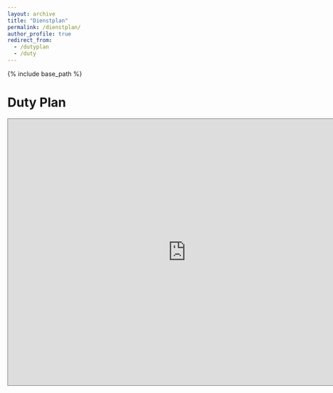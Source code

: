 ```yaml
---
layout: archive
title: "Dienstplan"
permalink: /dienstplan/
author_profile: true
redirect_from:
  - /dutyplan
  - /duty
---
```


{% include base_path %}

Duty Plan
======

<iframe src="https://calendar.google.com/calendar/embed?height=600&wkst=2&bgcolor=%23ffffff&ctz=Europe%2FVienna&showNav=1&showDate=1&mode=WEEK&title&showTitle=0&src=OGU3ZmNmMTVhNTliZjdjOGVhZDI1NjMxZGMwM2FmM2JhNGMwNzFiYjMxMzA4ZjM4MzE4NGNjNzAyMTkwN2ExNEBncm91cC5jYWxlbmRhci5nb29nbGUuY29t&color=%23D50000" style="border:solid 1px #777" width="800" height="600" frameborder="0" scrolling="no"></iframe>


<!--
Education
======
* B.S. in GitHub, GitHub University, 2012
* M.S. in Jekyll, GitHub University, 2014
* Ph.D in Version Control Theory, GitHub University, 2018 (expected)

Work experience
======
* Summer 2015: Research Assistant
  * Github University
  * Duties included: Tagging issues
  * Supervisor: Professor Git

* Fall 2015: Research Assistant
  * Github University
  * Duties included: Merging pull requests
  * Supervisor: Professor Hub
  
Skills
======
* Skill 1
* Skill 2
  * Sub-skill 2.1
  * Sub-skill 2.2
  * Sub-skill 2.3
* Skill 3

Publications
======
  <ul>{% for post in site.publications %}
    {% include archive-single-cv.html %}
  {% endfor %}</ul>
  
Talks
======
  <ul>{% for post in site.talks %}
    {% include archive-single-talk-cv.html %}
  {% endfor %}</ul>
  
Teaching
======
  <ul>{% for post in site.teaching %}
    {% include archive-single-cv.html %}
  {% endfor %}</ul>
  
Service and leadership
======
* Currently signed in to 43 different slack teams
-->
